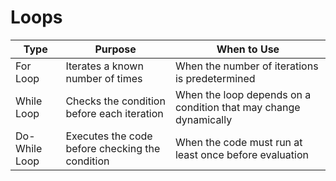 # Loops

| Type          | Purpose                                         | When to Use                                                      |
|---------------|-------------------------------------------------|------------------------------------------------------------------|
| For Loop      | Iterates a known number of times                | When the number of iterations is predetermined                   |
| While Loop    | Checks the condition before each iteration      | When the loop depends on a condition that may change dynamically |
| Do-While Loop | Executes the code before checking the condition | When the code must run at least once before evaluation           |

